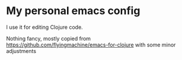 # My personal emacs config

I use it for editing Clojure code.

Nothing fancy, mostly copied from https://github.com/flyingmachine/emacs-for-clojure
with some minor adjustments

